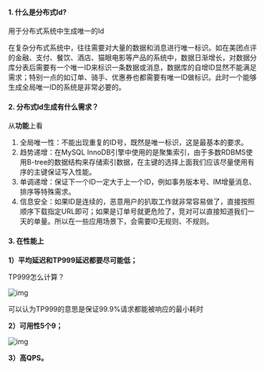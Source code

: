 #### 1. 什么是分布式Id?

用于分布式系统中生成唯一的Id



在复杂分布式系统中，往往需要对大量的数据和消息进行唯一标识。如在美团点评的金融、支付、餐饮、酒店、猫眼电影等产品的系统中，数据日渐增长，对数据分库分表后需要有一个唯一ID来标识一条数据或消息，数据库的自增ID显然不能满足需求；特别一点的如订单、骑手、优惠券也都需要有唯一ID做标识。此时一个能够生成全局唯一ID的系统是非常必要的。



#### 2. 分布式Id生成有什么需求？

从**功能**上看

1. 全局唯一性：不能出现重复的ID号，既然是唯一标识，这是最基本的要求。
2. 趋势递增：在MySQL InnoDB引擎中使用的是聚集索引，由于多数RDBMS使用B-tree的数据结构来存储索引数据，在主键的选择上面我们应该尽量使用有序的主键保证写入性能。
3. 单调递增：保证下一个ID一定大于上一个ID，例如事务版本号、IM增量消息、排序等特殊需求。
4. 信息安全：如果ID是连续的，恶意用户的扒取工作就非常容易做了，直接按照顺序下载指定URL即可；如果是订单号就更危险了，竞对可以直接知道我们一天的单量。所以在一些应用场景下，会需要ID无规则、不规则。



#### 3. 在性能上

**1）平均延迟和TP999延迟都要尽可能低；**

TP999怎么计算？

![img](http://pcc.huitogo.club/0797441525d43e9f2c23b00520e4aff7)



可以认为TP999的意思是保证99.9%请求都能被响应的最小耗时



**2）可用性5个9；**

![img](http://pcc.huitogo.club/995ff51cb9000af1661f52f6171d3f1a)



**3）高QPS。**